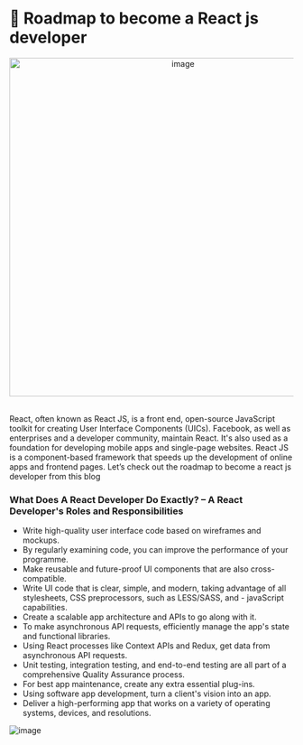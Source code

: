 # :compass: Roadmap to become a React js developer

<div align="center">
<a href="https://funjavascript-9elj.vercel.app"><img width='600rem' src='https://user-images.githubusercontent.com/110088518/193503535-24ba27e7-ca4f-4147-8be9-3ffaa51309fe.png' alt='image'/></a>
</div>
<br />

React, often known as React JS, is a front end, open-source JavaScript toolkit for creating User Interface Components (UICs). Facebook, as well as enterprises and a developer community, maintain React. It's also used as a foundation for developing mobile apps and single-page websites. React JS is a component-based framework that speeds up the development of online apps and frontend pages. Let’s check out the roadmap to become a react js developer from this blog

### What Does A React Developer Do Exactly? – A React Developer's Roles and Responsibilities

- Write high-quality user interface code based on wireframes and mockups.
- By regularly examining code, you can improve the performance of your programme.
- Make reusable and future-proof UI components that are also cross-compatible.
- Write UI code that is clear, simple, and modern, taking advantage of all stylesheets, CSS preprocessors, such as LESS/SASS, and - javaScript capabilities.
- Create a scalable app architecture and APIs to go along with it.
- To make asynchronous API requests, efficiently manage the app's state and functional libraries.
- Using React processes like Context APIs and Redux, get data from asynchronous API requests.
- Unit testing, integration testing, and end-to-end testing are all part of a comprehensive Quality Assurance process.
- For best app maintenance, create any extra essential plug-ins.
- Using software app development, turn a client's vision into an app.
- Deliver a high-performing app that works on a variety of operating systems, devices, and resolutions.

![image](https://user-images.githubusercontent.com/110088518/193503674-45027100-057d-438c-b6ec-d44f37874fb2.png)

